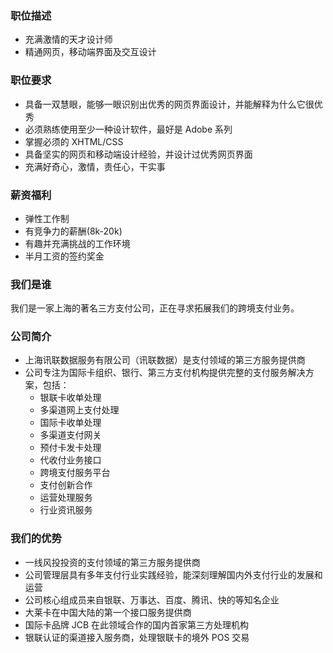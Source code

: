 ### 职位描述
- 充满激情的天才设计师
- 精通网页，移动端界面及交互设计

### 职位要求
- 具备一双慧眼，能够一眼识别出优秀的网页界面设计，并能解释为什么它很优秀
- 必须熟练使用至少一种设计软件，最好是 Adobe 系列
- 掌握必须的 XHTML/CSS
- 具备坚实的网页和移动端设计经验，并设计过优秀网页界面
- 充满好奇心，激情，责任心，干实事

### 薪资福利
- 弹性工作制
- 有竞争力的薪酬(8k-20k)
- 有趣并充满挑战的工作环境
- 半月工资的签约奖金

### 我们是谁
我们是一家上海的著名三方支付公司，正在寻求拓展我们的跨境支付业务。

### 公司简介
- 上海讯联数据服务有限公司（讯联数据）是支付领域的第三方服务提供商
- 公司专注为国际卡组织、银行、第三方支付机构提供完整的支付服务解决方案，包括：
    - 银联卡收单处理
    - 多渠道网上支付处理
    - 国际卡收单处理
    - 多渠道支付网关
    - 预付卡发卡处理
    - 代收付业务接口
    - 跨境支付服务平台
    - 支付创新合作
    - 运营处理服务
    - 行业资讯服务

### 我们的优势
- 一线风投投资的支付领域的第三方服务提供商
- 公司管理层具有多年支付行业实践经验，能深刻理解国内外支付行业的发展和运营
- 公司核心组成员来自银联、万事达、百度、腾讯、快的等知名企业
- 大莱卡在中国大陆的第一个接口服务提供商
- 国际卡品牌 JCB 在此领域合作的国内首家第三方处理机构
- 银联认证的渠道接入服务商，处理银联卡的境外 POS 交易
